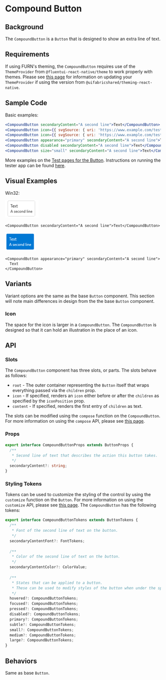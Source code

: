 # Compound Button

## Background

The `CompoundButton` is a `Button` that is designed to show an extra line of text.

## Requirements

If using FURN's theming, the `CompoundButton` requires use of the `ThemeProvider` from `@fluentui-react-native/theme` to work properly with themes. Please see [this page](https://github.com/microsoft/fluentui-react-native/blob/master/docs/pages/Guides/UpdateThemeProvider.md) for information on updating your `ThemeProvider` if using the version from `@uifabricshared/theming-react-native`.

## Sample Code

Basic examples:

```jsx
<CompoundButton secondaryContent="A second line">Text</CompoundButton>
<CompoundButton icon={{ svgSource: { uri: 'https://www.example.com/test.svg', viewBox: '0 0 100 100' } }} secondaryContent="A second line" />
<CompoundButton icon={{ svgSource: { uri: 'https://www.example.com/test.svg', viewBox: '0 0 100 100' } }} secondaryContent="A second line">Text</CompoundButton>
<CompoundButton appearance="primary" secondaryContent="A second line">Text</CompoundButton>
<CompoundButton disabled secondaryContent="A second line">Text</CompoundButton>
<CompoundButton size="small" secondaryContent="A second line">Text</CompoundButton>
```

More examples on the [Test pages for the Button](https://github.com/microsoft/fluentui-react-native/tree/master/apps/fluent-tester/src/FluentTester/TestComponents/ButtonExperimental). Instructions on running the tester app can be found [here](https://github.com/microsoft/fluentui-react-native/blob/master/apps/fluent-tester/README.md).

## Visual Examples

Win32:

![CompoundButton with text on win32 example](../../assets/compoundbutton_example_win32.png)

```tsx
<CompoundButton secondaryContent="A second line">Text</CompoundButton>
```

![CompoundButton with text and primary appearance on win32 example](../../assets/compoundbutton_primary_example_win32.png)

```tsx
<CompoundButton appearance="primary" secondaryContent="A second line">
  Text
</CompoundButton>
```

## Variants

Variant options are the same as the base `Button` component. This section will note main differences in design from the the base `Button` component.

### Icon

The space for the icon is larger in a `CompoundButton`. The `CompoundButton` is designed so that it can hold an illustration in the place of an icon.

## API

### Slots

The `CompoundButton` component has three slots, or parts. The slots behave as follows:

- `root` - The outer container representing the `Button` itself that wraps everything passed via the `children` prop.
- `icon` - If specified, renders an `icon` either before or after the `children` as specified by the `iconPosition` prop.
- `content` - If specified, renders the first entry of `children` as text.

The slots can be modified using the `compose` function on the `CompoundButton`. For more information on using the `compose` API, please see [this page](../../../../framework/composition/README.md).

### Props

```ts
export interface CompoundButtonProps extends ButtonProps {
  /**
   * Second line of text that describes the action this button takes.
   */
  secondaryContent?: string;
}
```

### Styling Tokens

Tokens can be used to customize the styling of the control by using the `customize` function on the `Button`. For more information on using the `customize` API, please see [this page](../../../../framework/composition/README.md). The `CompoundButton` has the following tokens:

```ts
export interface CompoundButtonTokens extends ButtonTokens {
  /**
   * Font of the second line of text on the button.
   */
  secondaryContentFont?: FontTokens;

  /**
   * Color of the second line of text on the button.
   */
  secondaryContentColor?: ColorValue;

  /**
   * States that can be applied to a button.
   * These can be used to modify styles of the button when under the specified state.
   */
  hovered?: CompoundButtonTokens;
  focused?: CompoundButtonTokens;
  pressed?: CompoundButtonTokens;
  disabled?: CompoundButtonTokens;
  primary?: CompoundButtonTokens;
  subtle?: CompoundButtonTokens;
  small?: CompoundButtonTokens;
  medium?: CompoundButtonTokens;
  large?: CompoundButtonTokens;
}
```

## Behaviors

Same as base `Button`.
